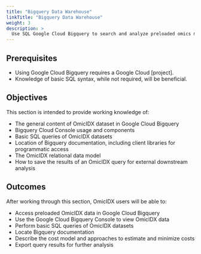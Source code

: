 ```yaml
---
title: "Bigquery Data Warehouse"
linkTitle: "Bigquery Data Warehouse"
weight: 3
description: >
  Use SQL Google Cloud Bigquery to search and analyze preloaded omics metadata and integrate with external datasets.
---
```


## Prerequisites

- Using Google Cloud Bigquery requires a Google Cloud [project].
- Knowledge of basic SQL syntax, while not required, will be beneficial.

## Objectives

This section is intended to provide working knowledge of:

- The general content of OmicIDX dataset in Google Cloud Bigquery
- Bigquery Cloud Console usage and components
- Basic SQL queries of OmicIDX datasets
- Location of Bigquery documentation, including client libraries for programmatic access
- The OmicIDX relational data model
- How to save the results of an OmicIDX query for external downstream analysis

## Outcomes

After working through this section, OmicIDX users will be able to:

- Access preloaded OmicIDX data in Google Cloud Bigquery
- Use the Google Cloud Bigquery Console to view OmicIDX data
- Perform basic SQL queries of OmicIDX datasets
- Locate Bigquery documentation
- Describe the cost model and approaches to estimate and minimize costs
- Export query results for further analysis

